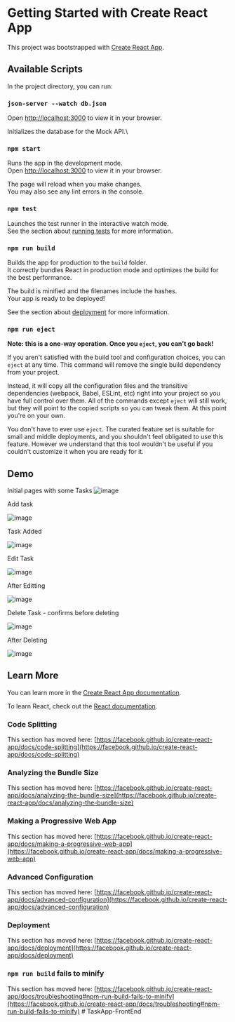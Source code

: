 # Getting Started with Create React App

This project was bootstrapped with [Create React App](https://github.com/facebook/create-react-app).

## Available Scripts

In the project directory, you can run:

### `json-server --watch db.json`

Open [http://localhost:3000](http://localhost:3000) to view it in your browser.


Initializes the database for the Mock API.\

### `npm start`

Runs the app in the development mode.\
Open [http://localhost:3000](http://localhost:3001) to view it in your browser.

The page will reload when you make changes.\
You may also see any lint errors in the console.

### `npm test`

Launches the test runner in the interactive watch mode.\
See the section about [running tests](https://facebook.github.io/create-react-app/docs/running-tests) for more information.

### `npm run build`

Builds the app for production to the `build` folder.\
It correctly bundles React in production mode and optimizes the build for the best performance.

The build is minified and the filenames include the hashes.\
Your app is ready to be deployed!

See the section about [deployment](https://facebook.github.io/create-react-app/docs/deployment) for more information.

### `npm run eject`

**Note: this is a one-way operation. Once you `eject`, you can't go back!**

If you aren't satisfied with the build tool and configuration choices, you can `eject` at any time. This command will remove the single build dependency from your project.

Instead, it will copy all the configuration files and the transitive dependencies (webpack, Babel, ESLint, etc) right into your project so you have full control over them. All of the commands except `eject` will still work, but they will point to the copied scripts so you can tweak them. At this point you're on your own.

You don't have to ever use `eject`. The curated feature set is suitable for small and middle deployments, and you shouldn't feel obligated to use this feature. However we understand that this tool wouldn't be useful if you couldn't customize it when you are ready for it.

## Demo 

Initial pages with some Tasks
![image](https://user-images.githubusercontent.com/109571491/232034715-7de47554-2070-4e30-9711-c40de3f46d42.png)

Add task

![image](https://user-images.githubusercontent.com/109571491/232072419-a16e500c-9ac7-445f-8a94-d0e56abcb8cf.png)

Task Added

![image](https://user-images.githubusercontent.com/109571491/232072786-000b4169-c7f0-4409-b14d-828261128c87.png)

Edit Task

![image](https://user-images.githubusercontent.com/109571491/232072982-cf85e62c-2a32-4031-9c30-ff25219b7201.png)

After Editting

![image](https://user-images.githubusercontent.com/109571491/232073257-348d6d54-1587-4c13-af2a-9bcf22a2f927.png)

Delete Task - confirms before deleting 

![image](https://user-images.githubusercontent.com/109571491/232073506-268528a1-4723-428b-853d-5425c2308093.png)

After Deleting

![image](https://user-images.githubusercontent.com/109571491/232073706-8ffcd8db-aa94-4d41-b274-99cd155f1b56.png)





## Learn More

You can learn more in the [Create React App documentation](https://facebook.github.io/create-react-app/docs/getting-started).

To learn React, check out the [React documentation](https://reactjs.org/).

### Code Splitting

This section has moved here: [https://facebook.github.io/create-react-app/docs/code-splitting](https://facebook.github.io/create-react-app/docs/code-splitting)

### Analyzing the Bundle Size

This section has moved here: [https://facebook.github.io/create-react-app/docs/analyzing-the-bundle-size](https://facebook.github.io/create-react-app/docs/analyzing-the-bundle-size)

### Making a Progressive Web App

This section has moved here: [https://facebook.github.io/create-react-app/docs/making-a-progressive-web-app](https://facebook.github.io/create-react-app/docs/making-a-progressive-web-app)

### Advanced Configuration

This section has moved here: [https://facebook.github.io/create-react-app/docs/advanced-configuration](https://facebook.github.io/create-react-app/docs/advanced-configuration)

### Deployment

This section has moved here: [https://facebook.github.io/create-react-app/docs/deployment](https://facebook.github.io/create-react-app/docs/deployment)

### `npm run build` fails to minify

This section has moved here: [https://facebook.github.io/create-react-app/docs/troubleshooting#npm-run-build-fails-to-minify](https://facebook.github.io/create-react-app/docs/troubleshooting#npm-run-build-fails-to-minify)
#   T a s k A p p - F r o n t E n d  
 